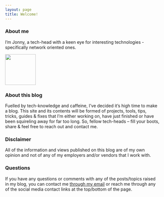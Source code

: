 ```yaml
---
layout: page
title: Welcome!
---
```

### About me

I’m Jonny, a tech-head with a keen eye for interesting technologies - specifically network oriented ones.

<p float="left">
  <img src="/assets/img/cutting.jpg" width="100" />
</p>

### About this blog

Fuelled by tech-knowledge and caffeine, I’ve decided it’s high time to make a blog. This site and its contents will be formed of projects, tools, tips, tricks, guides & fixes that I’m either working on, have just finished or have been squireling away for far too long. So, fellow tech-heads – fill your boots, share & feel free to reach out and contact me.

### Disclaimer

All of the information and views published on this blog are of my own opinion and not of any of my employers and/or vendors that I work with.

### Questions

If you have any questions or comments with any of the posts/topics raised in my blog, you can contact me [through my email](mailto:me@jonathan-winter.co.uk) or reach me through any of the social media contact links at the top/bottom of the page.
